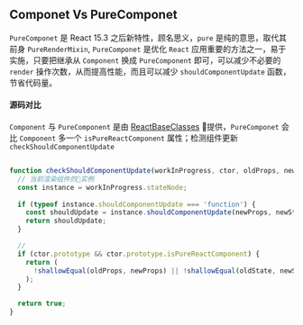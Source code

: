 ## Componet Vs PureComponet

`PureComponet` 是 React 15.3 之后新特性，顾名思义，`pure` 是纯的意思，取代其前身 `PureRenderMixin`, `PureComponet` 是优化 `React` 应用重要的方法之一，易于实施，只要把继承从 `Component` 换成 `PureComponent` 即可，可以减少不必要的 `render` 操作次数，从而提高性能，而且可以减少 `shouldComponentUpdate` 函数，节省代码量。

#### 源码对比

`Component` 与 `PureComponent` 是由 [ReactBaseClasses](./React-src/ReactBaseClasses.ts) 提供，`PureComponet` 会比 `Component` 多一个 `isPureReactComponent` 属性；检测组件更新 `checkShouldComponentUpdate`

```js

function checkShouldComponentUpdate(workInProgress, ctor, oldProps, newProps, oldState, newState, nextContext) {
  // 当前渲染组件的实例
  const instance = workInProgress.stateNode;
  
  if (typeof instance.shouldComponentUpdate === 'function') {
    const shouldUpdate = instance.shouldComponentUpdate(newProps, newState, nextContext );
    return shouldUpdate;
  }

  // 
  if (ctor.prototype && ctor.prototype.isPureReactComponent) {
    return (
      !shallowEqual(oldProps, newProps) || !shallowEqual(oldState, newState)
    );
  }

  return true;
}
```

